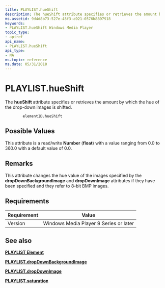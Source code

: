 ```yaml
---
title: PLAYLIST.hueShift
description: The hueShift attribute specifies or retrieves the amount by which the hue of the drop-down images is shifted.
ms.assetid: 9d4d8b73-527e-43f3-a921-0576b8897918
keywords:
- PLAYLIST.hueShift Windows Media Player
topic_type:
- apiref
api_name:
- PLAYLIST.hueShift
api_type:
- NA
ms.topic: reference
ms.date: 05/31/2018
---
```


# PLAYLIST.hueShift

The **hueShift** attribute specifies or retrieves the amount by which the hue of the drop-down images is shifted.

``` syntax
        elementID.hueShift
```

## Possible Values

This attribute is a read/write **Number** (**float**) with a value ranging from 0.0 to 360.0 with a default value of 0.0.

## Remarks

This attribute changes the hue value of the images specified by the **dropDownBackgroundImage** and **dropDownImage** attributes if they have been specified and they refer to 8-bit BMP images.

## Requirements



| Requirement | Value |
|--------------------|---------------------------------------------------|
| Version<br/> | Windows Media Player 9 Series or later<br/> |



## See also

<dl> <dt>

[**PLAYLIST Element**](playlist-element.md)
</dt> <dt>

[**PLAYLIST.dropDownBackgroundImage**](playlist-dropdownbackgroundimage.md)
</dt> <dt>

[**PLAYLIST.dropDownImage**](playlist-dropdownimage.md)
</dt> <dt>

[**PLAYLIST.saturation**](playlist-saturation.md)
</dt> </dl>

 

 





